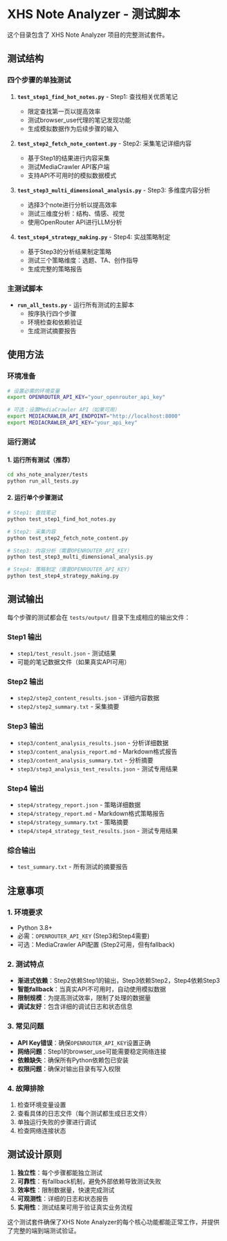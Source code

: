 # XHS Note Analyzer - 测试脚本

这个目录包含了 XHS Note Analyzer 项目的完整测试套件。

## 测试结构

### 四个步骤的单独测试
1. **`test_step1_find_hot_notes.py`** - Step1: 查找相关优质笔记
   - 限定查找第一页以提高效率
   - 测试browser_use代理的笔记发现功能
   - 生成模拟数据作为后续步骤的输入

2. **`test_step2_fetch_note_content.py`** - Step2: 采集笔记详细内容
   - 基于Step1的结果进行内容采集
   - 测试MediaCrawler API客户端
   - 支持API不可用时的模拟数据模式

3. **`test_step3_multi_dimensional_analysis.py`** - Step3: 多维度内容分析
   - 选择3个note进行分析以提高效率
   - 测试三维度分析：结构、情感、视觉
   - 使用OpenRouter API进行LLM分析

4. **`test_step4_strategy_making.py`** - Step4: 实战策略制定
   - 基于Step3的分析结果制定策略
   - 测试三个策略维度：选题、TA、创作指导
   - 生成完整的策略报告

### 主测试脚本
- **`run_all_tests.py`** - 运行所有测试的主脚本
  - 按序执行四个步骤
  - 环境检查和依赖验证
  - 生成测试摘要报告

## 使用方法

### 环境准备
```bash
# 设置必需的环境变量
export OPENROUTER_API_KEY="your_openrouter_api_key"

# 可选：设置MediaCrawler API（如果可用）
export MEDIACRAWLER_API_ENDPOINT="http://localhost:8000"
export MEDIACRAWLER_API_KEY="your_api_key"
```

### 运行测试

#### 1. 运行所有测试（推荐）
```bash
cd xhs_note_analyzer/tests
python run_all_tests.py
```

#### 2. 运行单个步骤测试
```bash
# Step1: 查找笔记
python test_step1_find_hot_notes.py

# Step2: 采集内容
python test_step2_fetch_note_content.py

# Step3: 内容分析（需要OPENROUTER_API_KEY）
python test_step3_multi_dimensional_analysis.py

# Step4: 策略制定（需要OPENROUTER_API_KEY）
python test_step4_strategy_making.py
```

## 测试输出

每个步骤的测试都会在 `tests/output/` 目录下生成相应的输出文件：

### Step1 输出
- `step1/test_result.json` - 测试结果
- 可能的笔记数据文件（如果真实API可用）

### Step2 输出  
- `step2/step2_content_results.json` - 详细内容数据
- `step2/step2_summary.txt` - 采集摘要

### Step3 输出
- `step3/content_analysis_results.json` - 分析详细数据
- `step3/content_analysis_report.md` - Markdown格式报告
- `step3/content_analysis_summary.txt` - 分析摘要
- `step3/step3_analysis_test_results.json` - 测试专用结果

### Step4 输出
- `step4/strategy_report.json` - 策略详细数据
- `step4/strategy_report.md` - Markdown格式策略报告
- `step4/strategy_summary.txt` - 策略摘要
- `step4/step4_strategy_test_results.json` - 测试专用结果

### 综合输出
- `test_summary.txt` - 所有测试的摘要报告

## 注意事项

### 1. 环境要求
- Python 3.8+
- 必需：`OPENROUTER_API_KEY` (Step3和Step4需要)
- 可选：MediaCrawler API配置 (Step2可用，但有fallback)

### 2. 测试特点
- **渐进式依赖**：Step2依赖Step1的输出，Step3依赖Step2，Step4依赖Step3
- **智能fallback**：当真实API不可用时，自动使用模拟数据
- **限制规模**：为提高测试效率，限制了处理的数据量
- **调试友好**：包含详细的调试日志和状态信息

### 3. 常见问题
- **API Key错误**：确保`OPENROUTER_API_KEY`设置正确
- **网络问题**：Step1的browser_use可能需要稳定网络连接
- **依赖缺失**：确保所有Python依赖包已安装
- **权限问题**：确保对输出目录有写入权限

### 4. 故障排除
1. 检查环境变量设置
2. 查看具体的日志文件（每个测试都生成日志文件）
3. 单独运行失败的步骤进行调试
4. 检查网络连接状态

## 测试设计原则

1. **独立性**：每个步骤都能独立测试
2. **可靠性**：有fallback机制，避免外部依赖导致测试失败
3. **效率性**：限制数据量，快速完成测试
4. **可观测性**：详细的日志和状态报告
5. **实用性**：测试结果可用于验证真实业务流程

这个测试套件确保了XHS Note Analyzer的每个核心功能都能正常工作，并提供了完整的端到端测试验证。